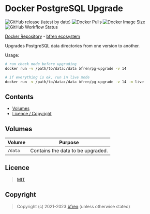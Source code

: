 # Docker PostgreSQL Upgrade

![GitHub release (latest by date)](https://img.shields.io/github/v/release/bfren/docker-pg-upgrade) ![Docker Pulls](https://img.shields.io/endpoint?url=https%3A%2F%2Fbfren.dev%2Fdocker%2Fpulls%2Fpg-upgrade) ![Docker Image Size](https://img.shields.io/endpoint?url=https%3A%2F%2Fbfren.dev%2Fdocker%2Fsize%2Fpg-upgrade) ![GitHub Workflow Status](https://img.shields.io/github/actions/workflow/status/bfren/docker-pg-upgrade/dev.yml?branch=main)

[Docker Repository](https://hub.docker.com/r/bfren/pg-upgrade) - [bfren ecosystem](https://github.com/bfren/docker)

Upgrades PostgreSQL data directories from one version to another.

Usage:

```bash
# run check mode before upgrading
docker run -v /path/to/data:/data bfren/pg-upgrade -v 14

# if everything is ok, run in live mode
docker run -v /path/to/data:/data bfren/pg-upgrade -v 14 -m live
```

## Contents

* [Volumes](#volumes)
* [Licence / Copyright](#licence)

## Volumes

| Volume  | Purpose                           |
| ------- | --------------------------------- |
| `/data` | Contains the data to be upgraded. |

## Licence

> [MIT](https://mit.bfren.dev/2021)

## Copyright

> Copyright (c) 2021-2023 [bfren](https://bfren.dev) (unless otherwise stated)
